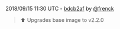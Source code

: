 2018/09/15 11:30 UTC - [bdcb2af](https://github.com/hassio-addons/addon-nut/commit/bdcb2aff3e23d88bba20f7153de62176a90ead0b) by [@frenck](https://github.com/frenck)
> :arrow_up: Upgrades base image to v2.2.0 

